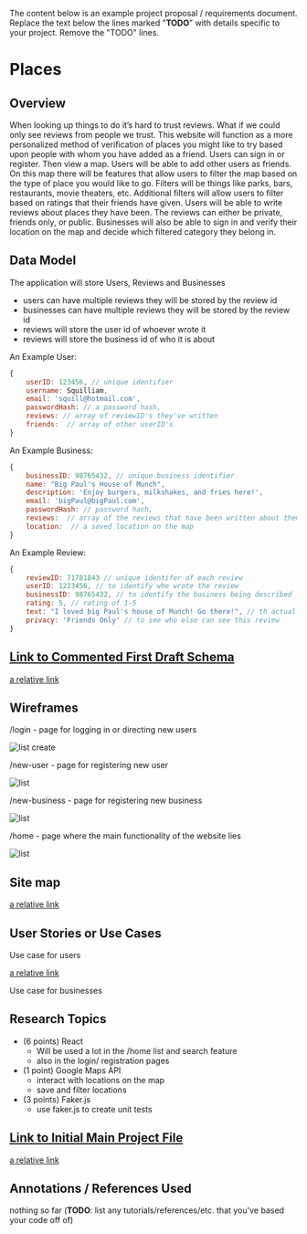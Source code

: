 The content below is an example project proposal / requirements document. Replace the text below the lines marked "__TODO__" with details specific to your project. Remove the "TODO" lines.

# Places 

## Overview

When looking up things to do it’s hard to trust reviews. What if we could only see reviews from people we trust. This website will function as a more personalized method of verification of places you might like to try based upon people with whom you have added as a friend. Users can sign in or register. Then view a map. Users will be able to add other users as friends. On this map there will be features that allow users to filter the map based on the type of place you would like to go. Filters will be things like parks, bars, restaurants, movie theaters, etc. Additional filters will allow users to filter based on ratings that their friends have given. Users will be able to write reviews about places they have been. The reviews can either be private, friends only, or public. Businesses will also be able to sign in and verify their location on the map and decide which filtered category they belong in. 



## Data Model

The application will store Users, Reviews and Businesses

* users can have multiple reviews they will be stored by the review id
* businesses can have multiple reviews they will be stored by the review id
* reviews will store the user id of whoever wrote it
* reviews will store the business id of who it is about


An Example User:

```javascript
{
    userID: 123456, // unique identifier
    username: Squilliam,
    email: 'squill@hotmail.com',
    passwordHash: // a password hash,
    reviews: // array of reviewID's they've written 
    friends:  // array of other userID's
}
```

An Example Business:

```javascript
{
    businessID: 98765432, // unique business identifier
    name: "Big Paul's House of Munch",
    description: 'Enjoy burgers, milkshakes, and fries here!',
    email: 'bigPaul@bigPaul.com',
    passwordHash: // password hash,
    reviews:  // array of the reviews that have been written about them
    location:  // a saved location on the map
}
```
An Example Review:

```javascript
{
    reviewID: 71781843 // unique identifer of each review
    userID: 1223456, // to identify who wrote the review
    businessID: 98765432, // to identify the business being described
    rating: 5, // rating of 1-5
    text: "I loved big Paul's house of Munch! Go there!", // th actual review
    privacy: 'Friends Only' // to see who else can see this review
}
```

## [Link to Commented First Draft Schema](db.mjs) 

[a relative link](db.mjs)

## Wireframes


/login - page for logging in or directing new users

![list create](documentation/login.png)

/new-user - page for registering new user

![list](documentation/new-user.png)

/new-business - page for registering new business

![list](documentation/new-business.png)

/home - page where the main functionality of the website lies

![list](documentation/home.png)

## Site map

[a relative link](documentation/BusinessUseCase.png)

## User Stories or Use Cases

Use case for users

[a relative link](documentation/UserUseCase.png)

Use case for businesses


## Research Topics

* (6 points) React
    * Will be used a lot in the /home list and search feature 
    * also in the login/ registration pages
* (1 point) Google Maps API
    * interact with locations on the map
    * save and filter locations
* (3 points) Faker.js
    * use faker.js to create unit tests

## [Link to Initial Main Project File](app.mjs) 

[a relative link](app.mjs)

## Annotations / References Used

nothing so far
(__TODO__: list any tutorials/references/etc. that you've based your code off of)

